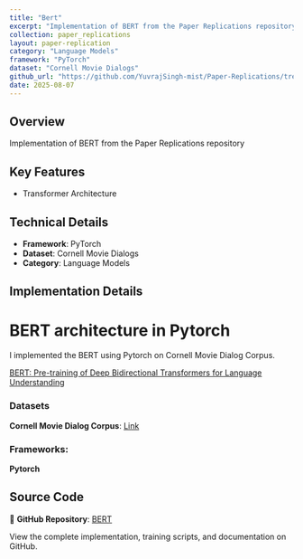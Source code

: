 ```yaml
---
title: "Bert"
excerpt: "Implementation of BERT from the Paper Replications repository"
collection: paper_replications
layout: paper-replication
category: "Language Models"
framework: "PyTorch"
dataset: "Cornell Movie Dialogs"
github_url: "https://github.com/YuvrajSingh-mist/Paper-Replications/tree/master/BERT"
date: 2025-08-07
---
```


## Overview
Implementation of BERT from the Paper Replications repository

## Key Features
- Transformer Architecture

## Technical Details
- **Framework**: PyTorch
- **Dataset**: Cornell Movie Dialogs
- **Category**: Language Models

## Implementation Details

# BERT architecture in Pytorch

I implemented the BERT using Pytorch on Cornell Movie Dialog Corpus.

[BERT: Pre-training of Deep Bidirectional Transformers for Language Understanding](https://arxiv.org/abs/1810.04805)

### Datasets

**Cornell Movie Dialog Corpus**: [Link](https://www.cs.cornell.edu/~cristian/Cornell_Movie-Dialogs_Corpus.html)

### Frameworks:
**Pytorch**

## Source Code
📁 **GitHub Repository**: [BERT](https://github.com/YuvrajSingh-mist/Paper-Replications/tree/master/BERT)

View the complete implementation, training scripts, and documentation on GitHub.
